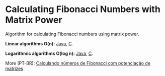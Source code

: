 # Calculating Fibonacci Numbers with Matrix Power
<p>Algorithm for calculating Fibonacci numbers using matrix power.</p>
<p><b>Linear algorithms O(n):</b> <a href="">Java</a>, <a href="">C</a>.</p>
<p><b>Logarithmic algorithms O(log n):</b> <a href="">Java</a>, <a href="">C</a>.</p>
<p>More (PT-BR): <a href="https://www.blogcyberini.com/2018/04/numeros-de-fibonacci-com-potenciacao-de-matrizes.html">Calculando números de Fibonacci com potenciação de matrizes</a></p>
